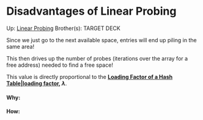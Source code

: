 # Disadvantages of Linear Probing

Up: [Linear Probing](linear_probing)
Brother(s):
TARGET DECK

Since we just go to the next available space, entries will end up piling in the same area!

This then drives up the number of probes (iterations over the array for a free address) needed to find a free space!

This value is directly proportional to the **[Loading Factor of a Hash Table|loading factor](loading_factor_of_a_hash_table|loading_factor), $\lambda$**. 



































#### Why:
#### How:









